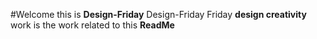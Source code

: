 #Welcome this is **Design-Friday**
Design-Friday
Friday **design creativity** work is the work related to this **ReadMe** 
